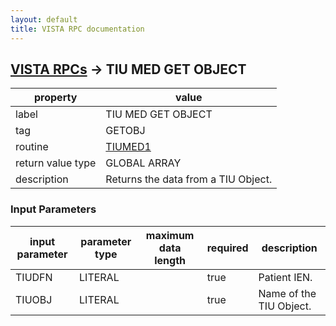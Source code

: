 ```yaml
---
layout: default
title: VISTA RPC documentation
---
```




## [VISTA RPCs](TableOfContent.md) &#8594; TIU MED GET OBJECT 

 property | value 
--- | --- 
 label | TIU MED GET OBJECT
 tag | GETOBJ
 routine | [TIUMED1](http://code.osehra.org/dox/Routine_TIUMED1_source.html)
 return value type | GLOBAL ARRAY
 description | Returns the data from a TIU Object.

### Input Parameters

| input parameter | parameter type | maximum data length | required | description | 
| --- | --- | --- | --- | --- | 
| TIUDFN | LITERAL |  | true | Patient IEN. | 
| TIUOBJ | LITERAL |  | true | Name of the TIU Object. | 